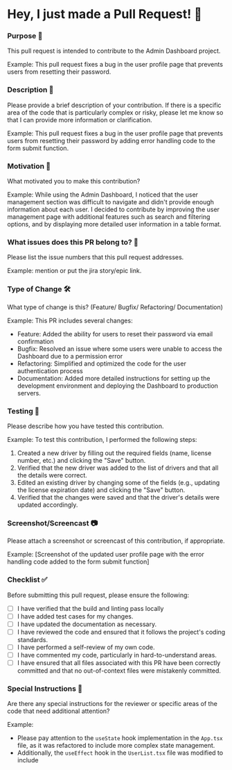 # Hey, I just made a Pull Request! 🎉

### Purpose 🎯
This pull request is intended to contribute to the Admin Dashboard project.

Example: This pull request fixes a bug in the user profile page that prevents users from resetting their password.

### Description 📝
Please provide a brief description of your contribution. If there is a specific area of the code that is particularly complex or risky, please let me know so that I can provide more information or clarification.

Example: This pull request fixes a bug in the user profile page that prevents users from resetting their password by adding error handling code to the form submit function.

### Motivation 💪
What motivated you to make this contribution?

Example: While using the Admin Dashboard, I noticed that the user management section was difficult to navigate and didn't provide enough information about each user. I decided to contribute by improving the user management page with additional features such as search and filtering options, and by displaying more detailed user information in a table format.

### What issues does this PR belong to? 🚀
Please list the issue numbers that this pull request addresses.

Example: mention or put the jira story/epic link.

### Type of Change 🛠️
What type of change is this? (Feature/ Bugfix/ Refactoring/ Documentation)

Example: This PR includes several changes:
-   Feature: Added the ability for users to reset their password via email confirmation
-   Bugfix: Resolved an issue where some users were unable to access the Dashboard due to a permission error
-   Refactoring: Simplified and optimized the code for the user authentication process
-   Documentation: Added more detailed instructions for setting up the development environment and deploying the Dashboard to production servers.

### Testing 🧪
Please describe how you have tested this contribution.

Example: To test this contribution, I performed the following steps:
1.  Created a new driver by filling out the required fields (name, license number, etc.) and clicking the "Save" button.
2.  Verified that the new driver was added to the list of drivers and that all the details were correct.
3.  Edited an existing driver by changing some of the fields (e.g., updating the license expiration date) and clicking the "Save" button.
4.  Verified that the changes were saved and that the driver's details were updated accordingly.

### Screenshot/Screencast 📷
Please attach a screenshot or screencast of this contribution, if appropriate.

Example: [Screenshot of the updated user profile page with the error handling code added to the form submit function]

### Checklist ✅
Before submitting this pull request, please ensure the following:
- [ ] I have verified that the build and linting pass locally 
- [ ] I have added test cases for my changes.
- [ ] I have updated the documentation as necessary.
- [ ] I have reviewed the code and ensured that it follows the project's coding standards.
- [ ] I have performed a self-review of my own code.
- [ ] I have commented my code, particularly in hard-to-understand areas.
- [ ] I have ensured that all files associated with this PR have been correctly committed and that no out-of-context files were mistakenly committed.

### Special Instructions 🚨
Are there any special instructions for the reviewer or specific areas of the code that need additional attention?

Example:
-   Please pay attention to the `useState` hook implementation in the `App.tsx` file, as it was refactored to include more complex state management.
-   Additionally, the `useEffect` hook in the `UserList.tsx` file was modified to include
